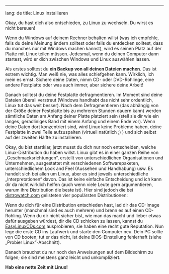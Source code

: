 

---
lang: de
title: Linux installieren</h2>

Okay, du hast dich also entschieden, zu Linux zu wechseln. Du wirst es nicht bereuen!

Wenn du Windows auf deinem Rechner behalten willst (was ich empfehle, falls du deine Meinung ändern solltest oder falls du entdecken solltest, dass du manches nur mit Windows machen kannst), wird es seinen Platz auf der Platte mit Linux teilen müssen. Jedesmal, wenn du deinen Computer dann startest, wird er dich zwischen Windows und Linux auswählen lassen.

Als erstes solltest du <b>ein Backup von all deinen Dateien machen</b>. Das ist extrem wichtig. Man weiß nie, was alles schiefgehen kann. Wirklich, ich mein es ernst. Sichere deine Daten, nimm CD- oder DVD-Rohlinge, eine andere Festplatte oder was auch immer, aber sichere deine Arbeit!

Danach solltest du deine Festplatte defragmentieren. Im Moment sind deine Dateien überall verstreut (Windows handhabt das nicht sehr ordentlich, Linux tut das weit besser). Nach dem Defragmentieren (das abhängig von der Größe deiner Festplatte bis zu mehreren Stunden dauern kann) werden sämtliche Daten am Anfang deiner Platte platziert sein (stell sie dir wie ein langes, geradliniges Band mit einem Anfang und einem Ende vor). Wenn deine Daten dort konzentriert sind, wird Linux keine Probleme haben, deine Festplatte in zwei Teile aufzuspalten (virtuell natürlich ;) ) und sich selbst auf der zweiten Hälfte zu installieren.

Okay, du bist startklar, jetzt musst du dich nur noch entscheiden, welche Linux-Distribution du haben willst. Linux gibt es in einer ganzen Reihe von „Geschmacksrichtungen“, erstellt von unterschiedlichen Organisationen und Unternehmen, ausgestattet mit verschiedenen Softwarepaketen, unterschiedlichem Look and Feel (Aussehen und Handhabung) usw. Es handelt sich bei allen um Linux, aber es sind jeweils unterschiedliche „Interpretationen“ davon. Das ist keine einfache Entscheidung und ich kann dir da nicht wirklich helfen (auch wenn viele Leute gern argumentieren, warum ihre Distribution die beste ist). Hier sind jedoch die bei <a href="http://www.distrowatch.com">distrowatch.com</a> gelisteten vier populärsten Distributionen:

<? make_distros_table() ?>

Wenn du dich für eine Distribution entschieden hast, lad dir das CD-Image herunter (manchmal sind es auch mehrere) und brenn es auf einen CD-Rohling. Wenn du dir nicht sicher bist, wie man das macht und lieber etwas dafür ausgeben würdest, dir die CD schicken zu lassen, kannst du <a href="http://www.easylinuxcds.com">EasyLinuxCDs.com</a> ausprobieren, sie haben eine recht gute Reputation. Nun lege die erste CD ins Laufwerk und starte den Computer neu. Dein PC sollte von CD booten; tut er das nicht, ist deine BIOS-Einstellung fehlerhaft (siehe „Probier Linux“-Abschnitt).

Danach brauchst du nur noch den Anweisungen auf dem Bildschirm zu folgen; sie sind meistens ganz leicht und unkompliziert.

<b>Hab eine nette Zeit mit Linux!</b>

